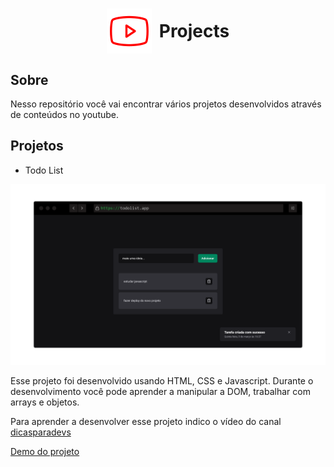<h1 
  align='center' 
  style="display: flex; align-items: center; justify-content: center; gap: 12px;"
>
  
  <img src="./.github/assets/youtube.svg" />
  Projects
</h1>

## Sobre

Nesso repositório você vai encontrar vários projetos desenvolvidos através de conteúdos no youtube.

## Projetos

- Todo List

<img src="./.github/assets/screenshots/screenshot-todolist.png" />

Esse projeto foi desenvolvido usando HTML, CSS e Javascript. Durante o desenvolvimento você pode aprender a manipular a DOM, trabalhar com arrays e objetos.

Para aprender a desenvolver esse projeto indico o vídeo do canal [dicasparadevs](https://www.youtube.com/watch?v=0bNeKAzVvlE)

[Demo do projeto](https://youtube-projects-todo-list.vercel.app)
